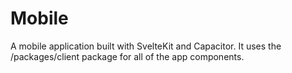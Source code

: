 # Mobile 

A mobile application built with SvelteKit and Capacitor. It uses the /packages/client package for all of the app components.